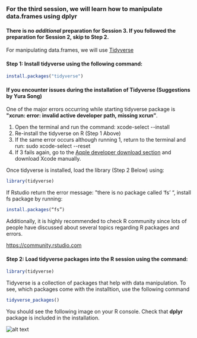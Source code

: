 ### For the third session, we will learn how to manipulate data.frames using dplyr

#### There is no *additional* preparation for Session 3. If you followed the preparation for Session 2, skip to Step 2.


For manipulating data.frames, we will use [Tidyverse](https://www.tidyverse.org/)

#### Step 1: Install tidyverse using the following command:

```r
install.packages("tidyverse")
```

#### If you encounter issues during the installation of Tidyverse (Suggestions by Yura Song)

One of the major errors occurring while starting tidyverse package is **"xcrun: error: invalid active developer path, missing xcrun”**.

1. Open the terminal and run the command:  xcode-select --install
2. Re-install the tidyverse on R (Step 1 Above)
3. If the same error occurs although running 1, return to the terminal and run: sudo xcode-select --reset
4. If 3 fails again, go to the [Apple developer download section](https://developer.apple.com/download/more/) and download Xcode manually.

Once tidyverse is installed, load the library (Step 2 Below) using:
```r
library(tidyverse)
```
If Rstudio return the error message: "there is no package called ‘fs’ “, install fs package by running: 
```r
install.packages(“fs”)
```

Additionally, it is highly recommended to check R community since lots of people have discussed about several topics regarding R packages and errors. 

https://community.rstudio.com


#### Step 2: Load tidyverse packages into the R session using the command:

```r
library(tidyverse)
```

Tidyverse is a collection of packages that help with data manipulation. To see, which packages come with the installtion, use the following command

```r
tidyverse_packages()
```

You should see the following image on your R console. Check that **dplyr** package is included in the installation. 

![alt text](https://github.com/sumeetpalsingh/R_course/blob/master/images/Tidyverse_load.png "Tidyverse Load")

